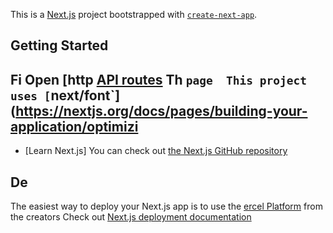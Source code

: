 This is a [Next.js](https://nextjs.org) project bootstrapped with [`create-next-app`](https://nextjs.org/docs/pages/api-reference/create-next-app).

## Getting Started
Fi
Open [http
[API routes](https://nextjs.org/docs/pages/building-your-application/routng/ap-routes)
Th `page 
This project uses [`next/font`](https://nextjs.org/docs/pages/building-your-application/optimizi
- 
- [Learn Next.js]
You can check out [the Next.js GitHub repository](https://github.com/vercel/next.js) 
## De
The easiest way to deploy your Next.js app is to use the [ercel Platform](https://vercel.com/new?utm_medium=default-template&filter=next.js&utm_source=create-next-app&utm_campaign=create-next-app-readme) from the creators 
Check out  [Next.js deployment documentation](https://nextjs.org/docs/pages/building-your-application/deploying) 
